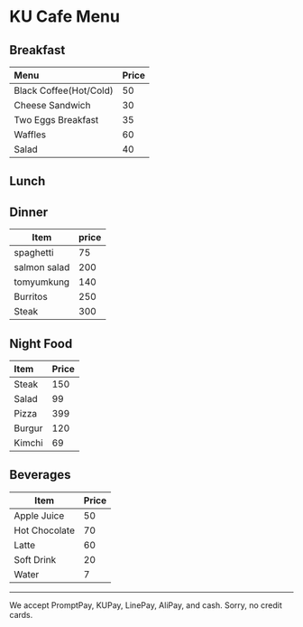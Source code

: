 # KU Cafe Menu


## Breakfast

| Menu               | Price |
|:-------------------|-------|
| Black Coffee(Hot/Cold)     | 50    |
| Cheese Sandwich    | 30    |
| Two Eggs Breakfast | 35    |
| Waffles            | 60    |
| Salad            | 40    |

## Lunch 


## Dinner
| Item | price |
|---------|------------|
|spaghetti| 75 |
| salmon salad | 200|
| tomyumkung | 140|
| Burritos | 250|
| Steak | 300|



## Night Food
| Item      | Price |
|:----------- | ----------- |
| Steak      | 150       |
| Salad   | 99        |
| Pizza   | 399        |
| Burgur   | 120        |
| Kimchi   | 69        |



## Beverages
| Item | Price |
|----------|----------|
| Apple Juice | 50 |
| Hot Chocolate | 70 |
| Latte | 60 |
| Soft Drink | 20 |
| Water | 7 |

---

We accept PromptPay, KUPay, LinePay, AliPay, and cash. Sorry, no credit cards.
